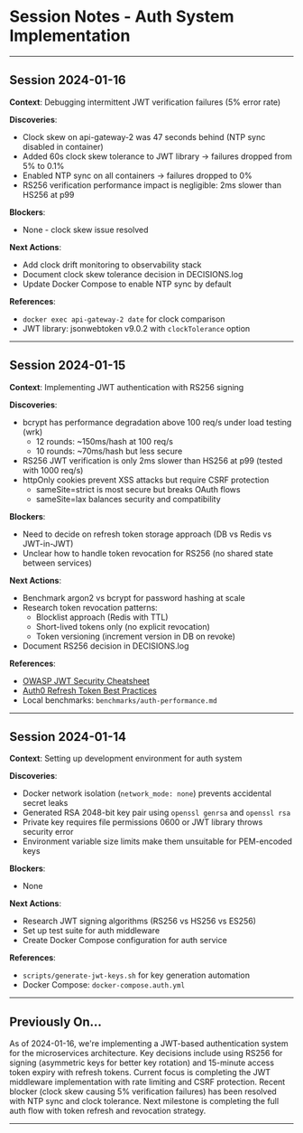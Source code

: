 # Session Notes - Auth System Implementation

---

## Session 2024-01-16

**Context**: Debugging intermittent JWT verification failures (5% error rate)

**Discoveries**:
- Clock skew on api-gateway-2 was 47 seconds behind (NTP sync disabled in container)
- Added 60s clock skew tolerance to JWT library → failures dropped from 5% to 0.1%
- Enabled NTP sync on all containers → failures dropped to 0%
- RS256 verification performance impact is negligible: 2ms slower than HS256 at p99

**Blockers**:
- None - clock skew issue resolved

**Next Actions**:
- Add clock drift monitoring to observability stack
- Document clock skew tolerance decision in DECISIONS.log
- Update Docker Compose to enable NTP sync by default

**References**:
- `docker exec api-gateway-2 date` for clock comparison
- JWT library: jsonwebtoken v9.0.2 with `clockTolerance` option

---

## Session 2024-01-15

**Context**: Implementing JWT authentication with RS256 signing

**Discoveries**:
- bcrypt has performance degradation above 100 req/s under load testing (wrk)
  - 12 rounds: ~150ms/hash at 100 req/s
  - 10 rounds: ~70ms/hash but less secure
- RS256 JWT verification is only 2ms slower than HS256 at p99 (tested with 1000 req/s)
- httpOnly cookies prevent XSS attacks but require CSRF protection
  - sameSite=strict is most secure but breaks OAuth flows
  - sameSite=lax balances security and compatibility

**Blockers**:
- Need to decide on refresh token storage approach (DB vs Redis vs JWT-in-JWT)
- Unclear how to handle token revocation for RS256 (no shared state between services)

**Next Actions**:
- Benchmark argon2 vs bcrypt for password hashing at scale
- Research token revocation patterns:
  - Blocklist approach (Redis with TTL)
  - Short-lived tokens only (no explicit revocation)
  - Token versioning (increment version in DB on revoke)
- Document RS256 decision in DECISIONS.log

**References**:
- [OWASP JWT Security Cheatsheet](https://cheatsheetseries.owasp.org/cheatsheets/JSON_Web_Token_for_Java_Cheat_Sheet.html)
- [Auth0 Refresh Token Best Practices](https://auth0.com/docs/secure/tokens/refresh-tokens)
- Local benchmarks: `benchmarks/auth-performance.md`

---

## Session 2024-01-14

**Context**: Setting up development environment for auth system

**Discoveries**:
- Docker network isolation (`network_mode: none`) prevents accidental secret leaks
- Generated RSA 2048-bit key pair using `openssl genrsa` and `openssl rsa`
- Private key requires file permissions 0600 or JWT library throws security error
- Environment variable size limits make them unsuitable for PEM-encoded keys

**Blockers**:
- None

**Next Actions**:
- Research JWT signing algorithms (RS256 vs HS256 vs ES256)
- Set up test suite for auth middleware
- Create Docker Compose configuration for auth service

**References**:
- `scripts/generate-jwt-keys.sh` for key generation automation
- Docker Compose: `docker-compose.auth.yml`

---

## Previously On...

As of 2024-01-16, we're implementing a JWT-based authentication system for the microservices architecture. Key decisions include using RS256 for signing (asymmetric keys for better key rotation) and 15-minute access token expiry with refresh tokens. Current focus is completing the JWT middleware implementation with rate limiting and CSRF protection. Recent blocker (clock skew causing 5% verification failures) has been resolved with NTP sync and clock tolerance. Next milestone is completing the full auth flow with token refresh and revocation strategy.

---
